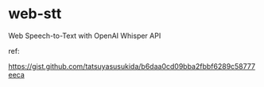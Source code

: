 # web-stt
Web Speech-to-Text with OpenAI Whisper API

ref:

https://gist.github.com/tatsuyasusukida/b6daa0cd09bba2fbbf6289c58777eeca

